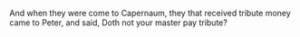 And when they were come to Capernaum, they that received tribute money came to Peter, and said, Doth not your master pay tribute?
